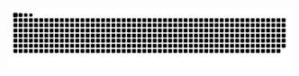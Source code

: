 <picture>
  <source media="(prefers-color-scheme: dark)" srcset="profile/assets/SnakeGameDark.svg" />
  <source media="(prefers-color-scheme: light)" srcset="profile/assets/SnakeGame.svg" />
  <img alt="Github Contribution Snake Game" src="profile/assets/SnakeGame.svg" />
</picture>